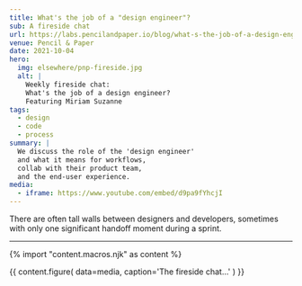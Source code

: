 ```yaml
---
title: What's the job of a "design engineer"?
sub: A fireside chat
url: https://labs.pencilandpaper.io/blog/what-s-the-job-of-a-design-engineer
venue: Pencil & Paper
date: 2021-10-04
hero:
  img: elsewhere/pnp-fireside.jpg
  alt: |
    Weekly fireside chat:
    What's the job of a design engineer?
    Featuring Miriam Suzanne
tags:
  - design
  - code
  - process
summary: |
  We discuss the role of the 'design engineer'
  and what it means for workflows,
  collab with their product team,
  and the end-user experience.
media:
  - iframe: https://www.youtube.com/embed/d9pa9fYhcjI
---
```


There are often tall walls
between designers and developers,
sometimes with only one
significant handoff moment during a sprint.

------

{% import "content.macros.njk" as content %}

{{ content.figure(
  data=media,
  caption='The fireside chat...'
) }}
